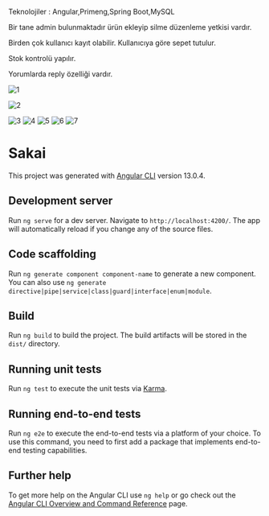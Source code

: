 Teknolojiler : Angular,Primeng,Spring Boot,MySQL 

Bir tane admin bulunmaktadır ürün ekleyip silme düzenleme yetkisi vardır.

Birden çok kullanıcı kayıt olabilir. Kullanıcıya göre sepet tutulur. 

Stok kontrolü yapılır.

Yorumlarda reply özelliği vardır.


![1](https://user-images.githubusercontent.com/87402024/230400646-7d9c458c-74f0-4263-a15a-eaa52649ae4f.PNG)

![2](https://user-images.githubusercontent.com/87402024/230400668-06a0d3c6-dcad-4a04-b6a9-8967d4dc12df.PNG)

![3](https://user-images.githubusercontent.com/87402024/230400680-18f0f3ea-c1ed-4bd3-860c-58940f250caa.PNG)
![4](https://user-images.githubusercontent.com/87402024/230400700-3317d8b1-c24f-4d75-93b8-d8fd6c27ffae.PNG)
![5](https://user-images.githubusercontent.com/87402024/230400714-e7b43404-6e10-42db-8927-22cad8d69fa1.PNG)
![6](https://user-images.githubusercontent.com/87402024/230400734-3375647a-4162-4fad-b673-d7a56c99e3f7.PNG)
![7](https://user-images.githubusercontent.com/87402024/230400746-d1ff332a-77b0-48a2-80d9-05c5d31fc03e.PNG)

# Sakai

This project was generated with [Angular CLI](https://github.com/angular/angular-cli) version 13.0.4.

## Development server

Run `ng serve` for a dev server. Navigate to `http://localhost:4200/`. The app will automatically reload if you change any of the source files.

## Code scaffolding

Run `ng generate component component-name` to generate a new component. You can also use `ng generate directive|pipe|service|class|guard|interface|enum|module`.

## Build

Run `ng build` to build the project. The build artifacts will be stored in the `dist/` directory.

## Running unit tests

Run `ng test` to execute the unit tests via [Karma](https://karma-runner.github.io).

## Running end-to-end tests

Run `ng e2e` to execute the end-to-end tests via a platform of your choice. To use this command, you need to first add a package that implements end-to-end testing capabilities.

## Further help

To get more help on the Angular CLI use `ng help` or go check out the [Angular CLI Overview and Command Reference](https://angular.io/cli) page.

